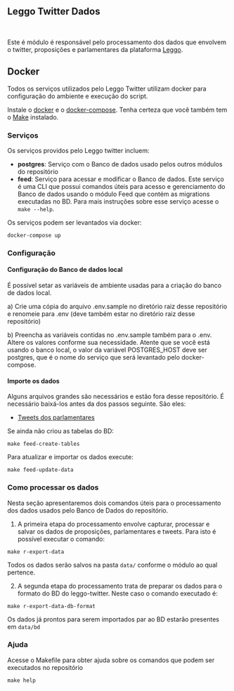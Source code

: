 ## Leggo Twitter Dados

<br>

Este é módulo é responsável pelo processamento dos dados que envolvem o twitter, proposições e parlamentares da plataforma [Leggo](https://leggo.parlametria.org).

## Docker

Todos os serviços utilizados pelo Leggo Twitter
 utilizam docker para configuração do ambiente e execução do script.

Instale o [docker](https://docs.docker.com/install/) e o [docker-compose](https://docs.docker.com/compose/install/). Tenha certeza que você também tem o [Make](https://www.gnu.org/software/make/) instalado.

### Serviços

Os serviços providos pelo Leggo twitter incluem:

- **postgres**: Serviço com o Banco de dados usado pelos outros módulos do repositório
- **feed**: Serviço para acessar e modificar o Banco de dados. Este serviço é uma CLI que possui comandos úteis para acesso e gerenciamento do Banco de dados usando o módulo Feed que contém as migrations executadas no BD. Para mais instruções sobre esse serviço acesse o `make --help`.

Os serviços podem ser levantados via docker:

```
docker-compose up
```

### Configuração

#### **Configuração do Banco de dados local**
É possível setar as variáveis de ambiente usadas para a criação do banco de dados local.

a) Crie uma cópia do arquivo .env.sample no diretório raiz desse repositório e renomeie para .env (deve também estar no diretório raiz desse repositório)

b) Preencha as variáveis contidas no .env.sample também para o .env. Altere os valores conforme sua necessidade. Atente que se você está usando o banco local, o valor da variável POSTGRES_HOST deve ser postgres, que é o nome do serviço que será levantado pelo docker-compose.

#### **Importe os dados**

Alguns arquivos grandes são necessários e estão fora desse repositório. É necessário baixá-los antes da dos passos seguinte. São eles:

* [Tweets dos parlamentares](https://drive.google.com/file/d/1oWKpA0CHVSKQp2XI8GI3gSRTKydsGFg5/view?usp=sharing)

Se ainda não criou as tabelas do BD:

```
make feed-create-tables
```

Para atualizar e importar os dados execute:

```
make feed-update-data
```

### Como processar os dados

Nesta seção apresentaremos dois comandos úteis para o processamento dos dados usados pelo Banco de Dados do repositório.

1. A primeira etapa do processamento envolve capturar, processar e salvar os dados de proposições, parlamentares e tweets. Para isto é possível executar o comando:

```
make r-export-data
```

Todos os dados serão salvos na pasta `data/` conforme o módulo ao qual pertence.

2. A segunda etapa do processamento trata de preparar os dados para o formato do BD do leggo-twitter. Neste caso o comando executado é:

```
make r-export-data-db-format
```

Os dados já prontos para serem importados par ao BD estarão presentes em `data/bd`

### Ajuda

Acesse o Makefile para obter ajuda sobre os comandos que podem ser executados no repositório

```
make help
```
